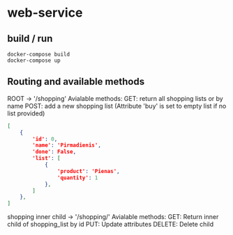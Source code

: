 # web-service
## build / run
```
docker-compose build
docker-compose up
```
## Routing and available methods

ROOT -> '/shopping'
Avialable methods:
    GET: return all shopping lists or by name
    POST: add a new shopping list (Attribute 'buy' is set to empty list if no list provided)
```JSON
[
    {
        'id': 0,
        'name': 'Pirmadienis',
        'done': False,
        'list': [
            {
                'product': 'Pienas',
                'quantity': 1
            },
        ]
    },
]
```

shopping inner child -> '/shopping/<id>'
Avialable methods:
    GET: Return inner child of shopping_list by id
    PUT: Update attributes
    DELETE: Delete child
